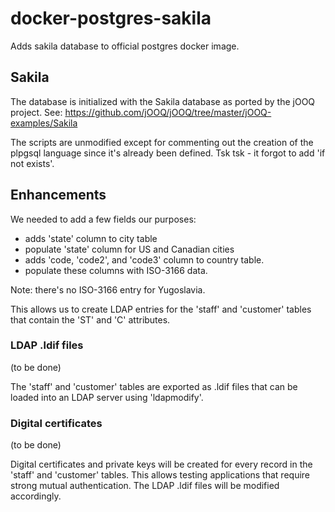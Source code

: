 # docker-postgres-sakila
Adds sakila database to official postgres docker image.

## Sakila

The database is initialized with the Sakila database as ported by the jOOQ
project. See: https://github.com/jOOQ/jOOQ/tree/master/jOOQ-examples/Sakila

The scripts are unmodified except for commenting out the creation of the
plpgsql language since it's already been defined. Tsk tsk - it forgot to
add 'if not exists'.

## Enhancements

We needed to add a few fields our purposes:

* adds 'state' column to city table
* populate 'state' column for US and Canadian cities
* adds 'code, 'code2', and 'code3' column to country table.
* populate these columns with ISO-3166 data.

Note: there's no ISO-3166 entry for Yugoslavia.

This allows us to create LDAP entries for the 'staff' and 'customer'
tables that contain the 'ST' and 'C' attributes.

### LDAP .ldif files

(to be done)

The 'staff' and 'customer' tables are exported as .ldif files that
can be loaded into an LDAP server using 'ldapmodify'.

### Digital certificates

(to be done)

Digital certificates and private keys will be created for every
record in the 'staff' and 'customer' tables. This allows testing
applications that require strong mutual authentication. The LDAP
.ldif files will be modified accordingly.

